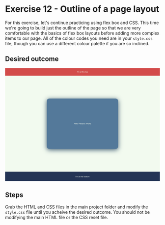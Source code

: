 # Exercise 12 - Outline of a page layout

For this exercise, let's continue practicing using flex box and CSS. This time we're going to build just the outline of the page so that we are very comfortable with the basics of flex box layouts before adding more complex items to our page. All of the colour codes you need are in your `style.css` file, though you can use a different colour palette if you are so inclined.

## Desired outcome

![This is an image of the finished product](/images/desired-outcome.png)

## Steps

Grab the HTML and CSS files in the main project folder and modify the `style.css` file until you acheive the desired outcome. You should not be modifying the main HTML file or the CSS reset file.

